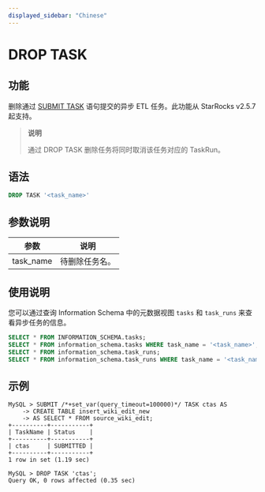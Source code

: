```yaml
---
displayed_sidebar: "Chinese"
---
```


# DROP TASK

## 功能

删除通过 [SUBMIT TASK](./SUBMIT_TASK.md) 语句提交的异步 ETL 任务。此功能从 StarRocks v2.5.7 起支持。

> **说明**
>
> 通过 DROP TASK 删除任务将同时取消该任务对应的 TaskRun。

## 语法

```SQL
DROP TASK '<task_name>'
```

## 参数说明

| **参数**  | **说明**       |
| --------- | -------------- |
| task_name | 待删除任务名。 |

## 使用说明

您可以通过查询 Information Schema 中的元数据视图 `tasks` 和 `task_runs` 来查看异步任务的信息。

```SQL
SELECT * FROM INFORMATION_SCHEMA.tasks;
SELECT * FROM information_schema.tasks WHERE task_name = '<task_name>';
SELECT * FROM information_schema.task_runs;
SELECT * FROM information_schema.task_runs WHERE task_name = '<task_name>';
```

## 示例

```Plain
MySQL > SUBMIT /*+set_var(query_timeout=100000)*/ TASK ctas AS
    -> CREATE TABLE insert_wiki_edit_new
    -> AS SELECT * FROM source_wiki_edit;
+----------+-----------+
| TaskName | Status    |
+----------+-----------+
| ctas     | SUBMITTED |
+----------+-----------+
1 row in set (1.19 sec)

MySQL > DROP TASK 'ctas';
Query OK, 0 rows affected (0.35 sec)
```
